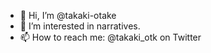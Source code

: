 - 👋 Hi, I’m @takaki-otake
- 👀 I’m interested in narratives.
- 📫 How to reach me: @takaki_otk on Twitter

<!---
takaki-otake/takaki-otake is a ✨ special ✨ repository because its `README.md` (this file) appears on your GitHub profile.
You can click the Preview link to take a look at your changes.
--->

